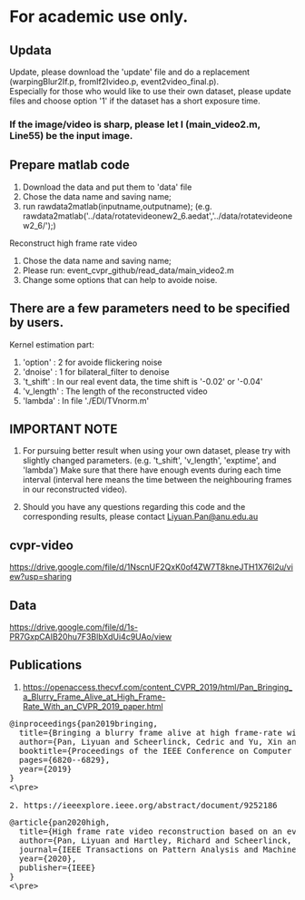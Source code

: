# For academic use only.

Updata
----------------

Update, please download the 'update' file and do a replacement  (warpingBlur2If.p, fromIf2Ivideo.p, event2video_final.p).  
Especially for those who would like to use their own dataset, please update files and choose option '1' if the dataset has a short exposure time. 

### If the image/video is sharp, please let I (main_video2.m, Line55) be the input image.


Prepare matlab code
----------------
1. Download the data and put them to 'data' file
2. Chose the data name and saving name; 
3. run rawdata2matlab(inputname,outputname);
(e.g. rawdata2matlab('../data/rotatevideonew2_6.aedat','../data/rotatevideonew2_6/');)


Reconstruct high frame rate video
1. Chose the data name and saving name; 
2. Please run: event_cvpr_github/read_data/main_video2.m
3. Change some options that can help to avoide noise.

There are a few parameters need to be specified by users.
----------------

Kernel estimation part:
1. 'option'   :   2 for avoide flickering noise
2. 'dnoise'   :   1 for bilateral_filter to denoise
3. 't_shift'  :   In our real event data, the time shift is '-0.02' or '-0.04'
4. 'v_length' :   The length of the reconstructed video
5. 'lambda'   :   In file './EDI/TVnorm.m' 


IMPORTANT NOTE 
----------------
1. For pursuing better result when using your own dataset, please try with slightly changed parameters. 
   (e.g.  't_shift', 'v_length', 'exptime', and 'lambda')
   Make sure that there have enough events during each time interval (interval here means 
   the time between the neighbouring frames in our reconstructed video).
   
2. Should you have any questions regarding this code and the corresponding results, 
   please contact Liyuan.Pan@anu.edu.au
   

cvpr-video
----------------
https://drive.google.com/file/d/1NscnUF2QxK0of4ZW7T8kneJTH1X76l2u/view?usp=sharing

Data 
----------------
https://drive.google.com/file/d/1s-PR7GxpCAIB20hu7F3BlbXdUi4c9UAo/view

Publications 
----------------
1. https://openaccess.thecvf.com/content_CVPR_2019/html/Pan_Bringing_a_Blurry_Frame_Alive_at_High_Frame-Rate_With_an_CVPR_2019_paper.html
<pre>
@inproceedings{pan2019bringing,  
  title={Bringing a blurry frame alive at high frame-rate with an event camera}, 
  author={Pan, Liyuan and Scheerlinck, Cedric and Yu, Xin and Hartley, Richard and Liu, Miaomiao and Dai, Yuchao},      
  booktitle={Proceedings of the IEEE Conference on Computer Vision and Pattern Recognition},  
  pages={6820--6829},    
  year={2019}  
}
<\pre>

2. https://ieeexplore.ieee.org/abstract/document/9252186
<pre>
@article{pan2020high,   
  title={High frame rate video reconstruction based on an event camera},   
  author={Pan, Liyuan and Hartley, Richard and Scheerlinck, Cedric and Liu, Miaomiao and Yu, Xin and Dai, Yuchao},      
  journal={IEEE Transactions on Pattern Analysis and Machine Intelligence},    
  year={2020},  
  publisher={IEEE}   
}
<\pre>


